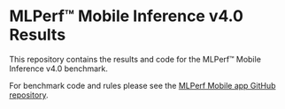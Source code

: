 #  MLPerf™ Mobile Inference v4.0 Results

This repository contains the results and code for the MLPerf™ Mobile Inference v4.0 benchmark. 

For benchmark code and rules please see the [MLPerf Mobile app GitHub repository](https://github.com/mlcommons/mobile_open).
